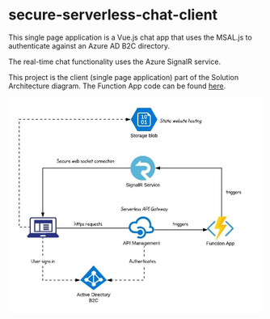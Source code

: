 # secure-serverless-chat-client

This single page application is a Vue.js chat app that uses the MSAL.js to authenticate against an Azure AD B2C directory.

The real-time chat functionality uses the Azure SignalR service.

This project is the client (single page application) part of the Solution Architecture diagram. The Function App code can be found [here](https://github.com/mattburrell/secure-serverless-chat-api).

![](https://github.com/mattburrell/secure-serverless-chat-client/blob/master/Secure%20Serverless%20Chat.jpeg)
